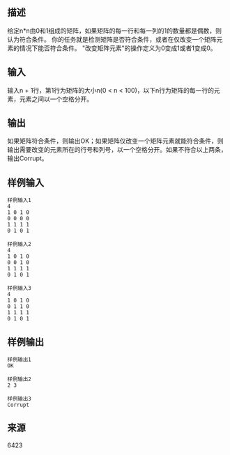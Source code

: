 ## 描述


给定n*n由0和1组成的矩阵，如果矩阵的每一行和每一列的1的数量都是偶数，则认为符合条件。 你的任务就是检测矩阵是否符合条件，或者在仅改变一个矩阵元素的情况下能否符合条件。 "改变矩阵元素"的操作定义为0变成1或者1变成0。

## 输入


输入n + 1行，第1行为矩阵的大小n(0 < n < 100)，以下n行为矩阵的每一行的元素，元素之间以一个空格分开。

## 输出


如果矩阵符合条件，则输出OK；如果矩阵仅改变一个矩阵元素就能符合条件，则输出需要改变的元素所在的行号和列号，以一个空格分开。如果不符合以上两条，输出Corrupt。

## 样例输入


```
样例输入1
4
1 0 1 0
0 0 0 0
1 1 1 1
0 1 0 1

样例输入2
4
1 0 1 0
0 0 1 0
1 1 1 1
0 1 0 1

样例输入3
4
1 0 1 0
0 1 1 0
1 1 1 1
0 1 0 1
```


## 样例输出


```
样例输出1
OK

样例输出2
2 3

样例输出3
Corrupt
```


## 来源


6423

